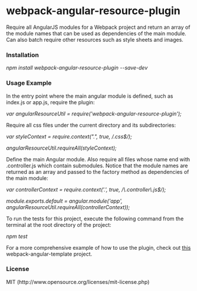 # webpack-angular-resource-plugin

Require all AngularJS modules for a Webpack project and return an array of the module names that can be used as dependencies of 
the main module. Can also batch require other resources such as style sheets and images.

<h3>Installation</h3>
<i>npm install webpack-angular-resource-plugin --save-dev</i>

<h3>Usage Example</h3>
In the entry point where the main angular module is defined, such as index.js or app.js, require the plugin:
<p><i>var angularResourceUtil = require('webpack-angular-resource-plugin');</i></p>

<p>Require all css files under the current directory and its subdirectories:</p>
<p><i>var styleContext = require.context(".", true,  /.css$/);</i></p>
<p><i>angularResourceUtil.requireAll(styleContext);</i></p>

<p>Define the main Angular module. Also require all files whose name end with .controller.js which contain submodules.
Notice that the module names are returned as an array and passed to the factory method as dependencies of the main module:</p>
<p><i>var controllerContext = require.context('.', true, /\.controller\.js$/);</i></p>
<p><i>module.exports.default = angular.module('app', angularResourceUtil.requireAll(controllerContext));</i></p>
To run the tests for this project, execute the following command from the terminal at the root directory of the project:
<p><i>npm test</i></p>

<p>
For a more comprehensive example of how to use the plugin, check out <a href="https://github.com/liyutech/webpack-angular-template">this</a> webpack-angular-template project.
</p>
<h3>License</h3>
<p>MIT (<a>http://www.opensource.org/licenses/mit-license.php</a>)</p>
